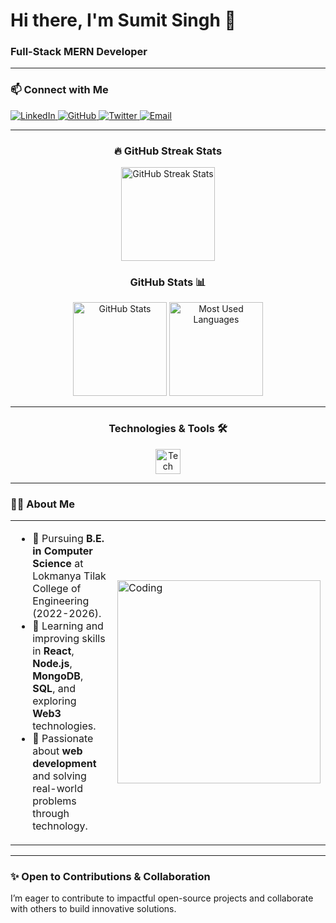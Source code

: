 # **Hi there, I'm Sumit Singh 👋**

### **Full-Stack MERN Developer**

---

### 📫 **Connect with Me**  
<p align="left">
  <a href="https://www.linkedin.com/in/sumit-singh-721aa1254/" target="_blank">
    <img src="https://img.shields.io/badge/LinkedIn-%230077B5.svg?style=for-the-badge&logo=linkedin&logoColor=white" alt="LinkedIn"/>
  </a>
  <a href="https://github.com/18-sumit" target="">
    <img src="https://img.shields.io/badge/GitHub-%23181717.svg?style=for-the-badge&logo=github&logoColor=white" alt="GitHub"/>
  </a>
  <a href="https://x.com/sumitdotdev" target="">
    <img src="https://img.shields.io/badge/Twitter-%231DA1F2.svg?style=for-the-badge&logo=twitter&logoColor=white" alt="Twitter"/>
  </a>
 <a href="mailto:sumitsingh3076@gmail.com" target="_blank">
    <img src="https://img.shields.io/badge/Gmail-D14836.svg?style=for-the-badge&logo=gmail&logoColor=white" alt="Email"/>
  </a>
</p>

---
<h3 align="center">🔥 GitHub Streak Stats</h3>  

<div align="center">
  <img src="https://streak-stats.demolab.com?user=18-sumit&theme=radical&hide_border=true" height="150" alt="GitHub Streak Stats" />
</div>

<h3 align="center">GitHub Stats 📊</h3>  

<div align="center">
  <img src="https://github-readme-stats.vercel.app/api?username=18-sumit&show_icons=true&theme=radical" height="150" alt="GitHub Stats" />
  <img src="https://github-readme-stats.vercel.app/api/top-langs/?username=18-sumit&layout=compact&theme=radical" height="150" alt="Most Used Languages" />
</div>

---

<h3 align="center">Technologies & Tools 🛠️</h3>

<p align="center">
  <img src="https://skillicons.dev/icons?i=javascript,react,redux,nodejs,express,mongodb,html,css,tailwind,bootstrap,python,mysql,appwrite,github" height="40" alt="Tech Stack Icons"/>
</p>

---


### **🧑‍💻 About Me**

<table>
  <tr>
    <td>
      <ul>
        <li>🔭 Pursuing <b>B.E. in Computer Science</b> at Lokmanya Tilak College of Engineering (2022-2026).</li>
        <li>🌱 Learning and improving skills in <b>React</b>, <b>Node.js</b>, <b>MongoDB</b>, <b>SQL</b>, and exploring <b>Web3</b> technologies.</li>
        <li>🚀 Passionate about <b>web development</b> and solving real-world problems through technology.</li>
      </ul>
    </td>
    <td>
      <img align="center" alt="Coding" width="325" src="https://cdn.dribbble.com/users/730703/screenshots/6581243/avento.gif">
    </td>
  </tr>
</table>

---

### ✨ **Open to Contributions & Collaboration**
I’m eager to contribute to impactful open-source projects and collaborate with others to build innovative solutions.

